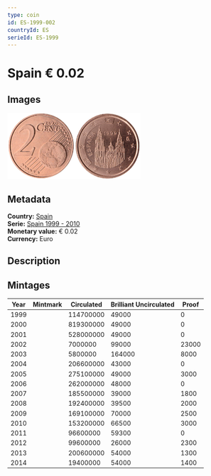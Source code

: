 ```yaml
---
type: coin
id: ES-1999-002
countryId: ES
serieId: ES-1999
---
```


# Spain € 0.02

## Images

<img src="../../../Images/common-2002-002.webp" height="150" alt="Front image"><img src="Images/spain-1999-002.webp" height="150" alt="Back image">

## Metadata

**Country:** [Spain](../index.md)\
**Serie:** [Spain 1999 - 2010](index.md)\
**Monetary value:** € 0.02\
**Currency:** Euro

## Description

## Mintages

| Year | Mintmark | Circulated | Brilliant Uncirculated | Proof |
| ---- | -------- | ---------- | ---------------------- | ----- |
| 1999 |          | 114700000  | 49000                  | 0     |
| 2000 |          | 819300000  | 49000                  | 0     |
| 2001 |          | 528000000  | 49000                  | 0     |
| 2002 |          | 7000000    | 99000                  | 23000 |
| 2003 |          | 5800000    | 164000                 | 8000  |
| 2004 |          | 206600000  | 43000                  | 0     |
| 2005 |          | 275100000  | 49000                  | 3000  |
| 2006 |          | 262000000  | 48000                  | 0     |
| 2007 |          | 185500000  | 39000                  | 1800  |
| 2008 |          | 192400000  | 39500                  | 2000  |
| 2009 |          | 169100000  | 70000                  | 2500  |
| 2010 |          | 153200000  | 66500                  | 3000  |
| 2011 |          | 96600000   | 59300                  | 0     |
| 2012 |          | 99600000   | 26000                  | 2300  |
| 2013 |          | 200600000  | 54000                  | 1300  |
| 2014 |          | 19400000   | 54000                  | 1400  |
